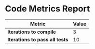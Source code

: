 # Code Metrics Report

| Metric                          | Value     |
|---------------------------------|-----------|
| **Iterations to  compile**      | 3         |
| **Iterations to pass all tests**| 10         |

